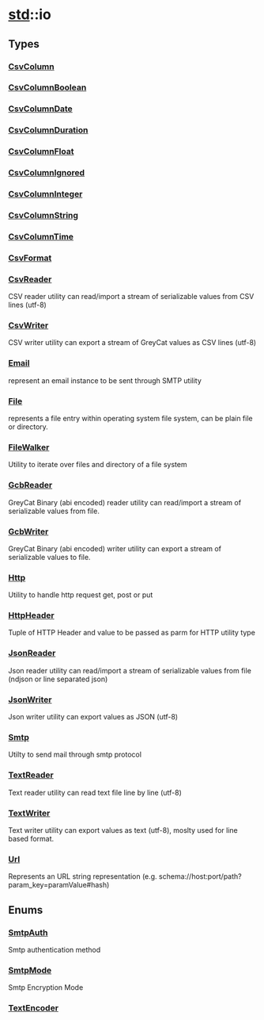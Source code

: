 # [std](/libs/std/)::io
## Types
### [CsvColumn](./type.CsvColumn.md)


### [CsvColumnBoolean](./type.CsvColumnBoolean.md)


### [CsvColumnDate](./type.CsvColumnDate.md)


### [CsvColumnDuration](./type.CsvColumnDuration.md)


### [CsvColumnFloat](./type.CsvColumnFloat.md)


### [CsvColumnIgnored](./type.CsvColumnIgnored.md)


### [CsvColumnInteger](./type.CsvColumnInteger.md)


### [CsvColumnString](./type.CsvColumnString.md)


### [CsvColumnTime](./type.CsvColumnTime.md)


### [CsvFormat](./type.CsvFormat.md)


### [CsvReader](./type.CsvReader.md)

<div class="pragmas">  <Badge type="warning" text="@unserializable" title="This type does not need to be handled in bindings" />
</div>

CSV reader utility can read/import a stream of serializable values from CSV lines (utf-8)


### [CsvWriter](./type.CsvWriter.md)

<div class="pragmas">  <Badge type="warning" text="@unserializable" title="This type does not need to be handled in bindings" />
</div>

CSV writer utility can export a stream of GreyCat values as CSV lines (utf-8)


### [Email](./type.Email.md)
represent an email instance to be sent through SMTP utility


### [File](./type.File.md)
represents a file entry within operating system file system, can be plain file or directory.


### [FileWalker](./type.FileWalker.md)

<div class="pragmas">  <Badge type="warning" text="@unserializable" title="This type does not need to be handled in bindings" />
</div>

Utility to iterate over files and directory of a file system


### [GcbReader](./type.GcbReader.md)

<div class="pragmas">  <Badge type="warning" text="@unserializable" title="This type does not need to be handled in bindings" />
</div>

GreyCat Binary (abi encoded) reader utility can read/import a stream of serializable values from file.


### [GcbWriter](./type.GcbWriter.md)

<div class="pragmas">  <Badge type="warning" text="@unserializable" title="This type does not need to be handled in bindings" />
</div>

GreyCat Binary (abi encoded) writer utility can export a stream of serializable values to file.


### [Http](./type.Http.md)
Utility to handle http request get, post or put


### [HttpHeader](./type.HttpHeader.md)
Tuple of HTTP Header and value to be passed as parm for HTTP utility type


### [JsonReader](./type.JsonReader.md)

<div class="pragmas">  <Badge type="warning" text="@unserializable" title="This type does not need to be handled in bindings" />
</div>

Json reader utility can read/import a stream of serializable values from file (ndjson or line separated json)


### [JsonWriter](./type.JsonWriter.md)

<div class="pragmas">  <Badge type="warning" text="@unserializable" title="This type does not need to be handled in bindings" />
</div>

Json writer utility can export values as JSON (utf-8)


### [Smtp](./type.Smtp.md)
Utilty to send mail through smtp protocol


### [TextReader](./type.TextReader.md)

<div class="pragmas">  <Badge type="warning" text="@unserializable" title="This type does not need to be handled in bindings" />
</div>

Text reader utility can read text file line by line (utf-8)


### [TextWriter](./type.TextWriter.md)

<div class="pragmas">  <Badge type="warning" text="@unserializable" title="This type does not need to be handled in bindings" />
</div>

Text writer utility can export values as text (utf-8), moslty used for line based format.


### [Url](./type.Url.md)
Represents an URL string representation (e.g. schema://host:port/path?param_key=paramValue#hash)


## Enums
### [SmtpAuth](./enum.SmtpAuth.md)
Smtp authentication method


### [SmtpMode](./enum.SmtpMode.md)
Smtp Encryption Mode


### [TextEncoder](./enum.TextEncoder.md)



